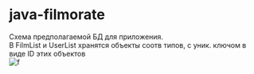 # java-filmorate
Схема предполагаемой БД для приложения. <br>
В FilmList и UserList хранятся объекты соотв типов, с уник. ключом в виде ID этих объектов <br>
![f](https://i.ibb.co/K0dt2vx/Screenshot-4.png)